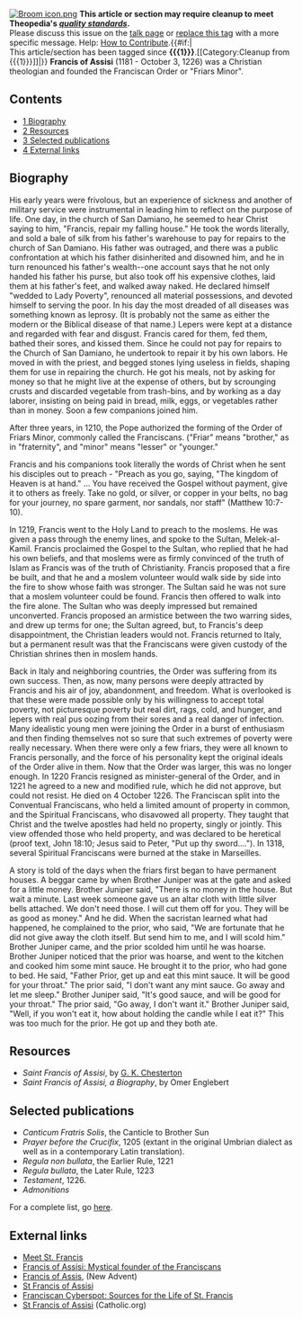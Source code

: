 [![Broom icon.png](images/thumb/9/90/Broom_icon.png/30px-Broom_icon.png.pagespeed.ce.3MDzK_R-j-.png)](http://www.theopedia.com/File:Broom_icon.png)
**This article or section may require cleanup to meet Theopedia's *[quality standards](http://www.theopedia.com/Theopedia:Writing_guide "Theopedia:Writing guide")*.**  
Please discuss this issue on the
[talk page](http://www.theopedia.com/index.php?title=Talk:Francis_of_Assisi&action=edit&redlink=1 "Talk:Francis of Assisi (page does not exist)")
or
[replace this tag](index.php?title=Francis_of_Assisi&action=edit)
with a more specific message. Help:
[How to Contribute](http://www.theopedia.com/Help:How_to_contribute "Help:How to contribute").{{\#if:|  
This article/section has been tagged since
**{{{1}}}**.[[Category:Cleanup from {{{1}}}]]|}}
**Francis of Assisi** (1181 - October 3, 1226) was a Christian
theologian and founded the Franciscan Order or "Friars Minor".

## Contents

-   [1 Biography](#Biography)
-   [2 Resources](#Resources)
-   [3 Selected publications](#Selected_publications)
-   [4 External links](#External_links)

## Biography

His early years were frivolous, but an experience of sickness and
another of military service were instrumental in leading him to
reflect on the purpose of life. One day, in the church of San
Damiano, he seemed to hear Christ saying to him, "Francis, repair
my falling house." He took the words literally, and sold a bale of
silk from his father's warehouse to pay for repairs to the church
of San Damiano. His father was outraged, and there was a public
confrontation at which his father disinherited and disowned him,
and he in turn renounced his father's wealth--one account says that
he not only handed his father his purse, but also took off his
expensive clothes, laid them at his father's feet, and walked away
naked. He declared himself "wedded to Lady Poverty", renounced all
material possessions, and devoted himself to serving the poor. In
his day the most dreaded of all diseases was something known as
leprosy. (It is probably not the same as either the modern or the
Biblical disease of that name.) Lepers were kept at a distance and
regarded with fear and disgust. Francis cared for them, fed them,
bathed their sores, and kissed them. Since he could not pay for
repairs to the Church of San Damiano, he undertook to repair it by
his own labors. He moved in with the priest, and begged stones
lying useless in fields, shaping them for use in repairing the
church. He got his meals, not by asking for money so that he might
live at the expense of others, but by scrounging crusts and
discarded vegetable from trash-bins, and by working as a day
laborer, insisting on being paid in bread, milk, eggs, or
vegetables rather than in money. Soon a few companions joined him.

After three years, in 1210, the Pope authorized the forming of the
Order of Friars Minor, commonly called the Franciscans. ("Friar"
means "brother," as in "fraternity", and "minor" means "lesser" or
"younger."

Francis and his companions took literally the words of Christ when
he sent his disciples out to preach - "Preach as you go, saying,
"The kingdom of Heaven is at hand." ... You have received the
Gospel without payment, give it to others as freely. Take no gold,
or silver, or copper in your belts, no bag for your journey, no
spare garment, nor sandals, nor staff" (Matthew 10:7-10).

In 1219, Francis went to the Holy Land to preach to the moslems. He
was given a pass through the enemy lines, and spoke to the Sultan,
Melek-al-Kamil. Francis proclaimed the Gospel to the Sultan, who
replied that he had his own beliefs, and that moslems were as
firmly convinced of the truth of Islam as Francis was of the truth
of Christianity. Francis proposed that a fire be built, and that he
and a moslem volunteer would walk side by side into the fire to
show whose faith was stronger. The Sultan said he was not sure that
a moslem volunteer could be found. Francis then offered to walk
into the fire alone. The Sultan who was deeply impressed but
remained unconverted. Francis proposed an armistice between the two
warring sides, and drew up terms for one; the Sultan agreed, but,
to Francis's deep disappointment, the Christian leaders would not.
Francis returned to Italy, but a permanent result was that the
Franciscans were given custody of the Christian shrines then in
moslem hands.

Back in Italy and neighboring countries, the Order was suffering
from its own success. Then, as now, many persons were deeply
attracted by Francis and his air of joy, abandonment, and freedom.
What is overlooked is that these were made possible only by his
willingness to accept total poverty, not picturesque poverty but
real dirt, rags, cold, and hunger, and lepers with real pus oozing
from their sores and a real danger of infection. Many idealistic
young men were joining the Order in a burst of enthusiasm and then
finding themselves not so sure that such extremes of poverty were
really necessary. When there were only a few friars, they were all
known to Francis personally, and the force of his personality kept
the original ideals of the Order alive in them. Now that the Order
was larger, this was no longer enough. In 1220 Francis resigned as
minister-general of the Order, and in 1221 he agreed to a new and
modified rule, which he did not approve, but could not resist. He
died on 4 October 1226. The Franciscan split into the Conventual
Franciscans, who held a limited amount of property in common, and
the Spiritual Franciscans, who disavowed all property. They taught
that Christ and the twelve apostles had held no property, singly or
jointly. This view offended those who held property, and was
declared to be heretical (proof text, John 18:10; Jesus said to
Peter, "Put up thy sword...."). In 1318, several Spiritual
Franciscans were burned at the stake in Marseilles.

A story is told of the days when the friars first began to have
permanent houses. A beggar came by when Brother Juniper was at the
gate and asked for a little money. Brother Juniper said, "There is
no money in the house. But wait a minute. Last week someone gave us
an altar cloth with little silver bells attached. We don't need
those. I will cut them off for you. They will be as good as money."
And he did. When the sacristan learned what had happened, he
complained to the prior, who said, "We are fortunate that he did
not give away the cloth itself. But send him to me, and I will
scold him." Brother Juniper came, and the prior scolded him until
he was hoarse. Brother Juniper noticed that the prior was hoarse,
and went to the kitchen and cooked him some mint sauce. He brought
it to the prior, who had gone to bed. He said, "Father Prior, get
up and eat this mint sauce. It will be good for your throat." The
prior said, "I don't want any mint sauce. Go away and let me
sleep." Brother Juniper said, "It's good sauce, and will be good
for your throat." The prior said, "Go away, I don't want it."
Brother Juniper said, "Well, if you won't eat it, how about holding
the candle while I eat it?" This was too much for the prior. He got
up and they both ate.

## Resources

-   *Saint Francis of Assisi*, by
    [G. K. Chesterton](G._K._Chesterton "G. K. Chesterton")
-   *Saint Francis of Assisi, a Biography*, by Omer Englebert

## Selected publications

-   *Canticum Fratris Solis*, the Canticle to Brother Sun
-   *Prayer before the Crucifix*, 1205 (extant in the original
    Umbrian dialect as well as in a contemporary Latin translation).
-   *Regula non bullata*, the Earlier Rule, 1221
-   *Regula bullata*, the Later Rule, 1223
-   *Testament*, 1226.
-   *Admonitions*

For a complete list, go
[here](http://198.62.75.1/www1/ofm/fra/FRAwr02.html).

## External links

-   [Meet St. Francis](http://www.christianitytoday.com/history/newsletter/2007/sept13.html)
-   [Francis of Assisi: Mystical founder of the Franciscans](http://www.christianitytoday.com/history/special/131christians/assisi.html)
-   [Francis of Assis](http://www.newadvent.org/cathen/06221a.htm),
    (New Advent)
-   [St Francis of Assisi](http://san-francesco.org/index_eng.html)
-   [Franciscan Cyberspot: Sources for the Life of St. Francis](http://198.62.75.1/www1/ofm/fra/FRAmain.html)
-   [St Francis of Assisi](http://www.catholic.org/saints/saint.php?saint_id=50)
    (Catholic.org)



